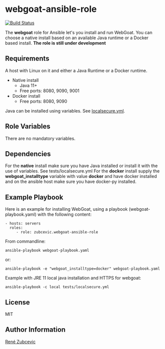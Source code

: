 webgoat-ansible-role
=========

[![Build Status](https://travis-ci.org/zubcevic/webgoat-ansible-role.svg)](https://travis-ci.org/zubcevic/webgoat-ansible-role)

The **webgoat** role for Ansible let's you install and run WebGoat. You can choose a native install based on an available Java runtime or a Docker based install. 
**The role is still under development**

Requirements
------------

A host with Linux on it and either a Java Runtime or a Docker runtime.

+ Native install
    + Java 11+
    + Free ports: 8080, 9090, 9001
+ Docker install
    + Free ports: 8080, 9090

Java can be installed using variables. See [localsecure.yml](tests/localsecure.yml).


Role Variables
--------------

There are no mandatory variables.

Dependencies
------------

For the **native** install make sure you have Java installed or install it with the use of variables. See tests/localsecure.yml 
For the **docker** install supply the **webgoat_installtype** variable with value **docker** and have docker installed and on the ansible host make sure you have docker-py installed. 
    
Example Playbook
----------------

Here is an example for installing WebGoat, using a playbook (webgoat-playbook.yaml) with the following content:

    - hosts: servers
      roles:
         - role: zubcevic.webgoat-ansible-role

From commandline:
         
    ansible-playbook webgoat-playbook.yaml

or:

    ansible-playbook -e "webgoat_installtype=docker" webgoat-playbook.yaml
    
Example with JRE 11 local java installation and HTTPS for webgoat:

	ansible-playbook -c local tests/localsecure.yml
	

License
-------

MIT

Author Information
------------------

[René Zubcevic](https://github.com/zubcevic)
